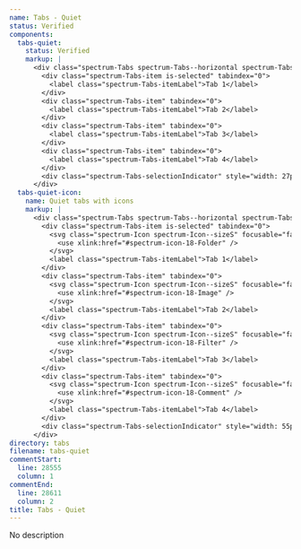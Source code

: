 ```yaml
---
name: Tabs - Quiet
status: Verified
components:
  tabs-quiet:
    status: Verified
    markup: |
      <div class="spectrum-Tabs spectrum-Tabs--horizontal spectrum-Tabs--quiet">
        <div class="spectrum-Tabs-item is-selected" tabindex="0">
          <label class="spectrum-Tabs-itemLabel">Tab 1</label>
        </div>
        <div class="spectrum-Tabs-item" tabindex="0">
          <label class="spectrum-Tabs-itemLabel">Tab 2</label>
        </div>
        <div class="spectrum-Tabs-item" tabindex="0">
          <label class="spectrum-Tabs-itemLabel">Tab 3</label>
        </div>
        <div class="spectrum-Tabs-item" tabindex="0">
          <label class="spectrum-Tabs-itemLabel">Tab 4</label>
        </div>
        <div class="spectrum-Tabs-selectionIndicator" style="width: 27px; left: 0px;"></div>
      </div>
  tabs-quiet-icon:
    name: Quiet tabs with icons
    markup: |
      <div class="spectrum-Tabs spectrum-Tabs--horizontal spectrum-Tabs--quiet">
        <div class="spectrum-Tabs-item is-selected" tabindex="0">
          <svg class="spectrum-Icon spectrum-Icon--sizeS" focusable="false" aria-hidden="true" aria-label="Folder">
            <use xlink:href="#spectrum-icon-18-Folder" />
          </svg>
          <label class="spectrum-Tabs-itemLabel">Tab 1</label>
        </div>
        <div class="spectrum-Tabs-item" tabindex="0">
          <svg class="spectrum-Icon spectrum-Icon--sizeS" focusable="false" aria-hidden="true" aria-label="Image">
            <use xlink:href="#spectrum-icon-18-Image" />
          </svg>
          <label class="spectrum-Tabs-itemLabel">Tab 2</label>
        </div>
        <div class="spectrum-Tabs-item" tabindex="0">
          <svg class="spectrum-Icon spectrum-Icon--sizeS" focusable="false" aria-hidden="true" aria-label="Filter">
            <use xlink:href="#spectrum-icon-18-Filter" />
          </svg>
          <label class="spectrum-Tabs-itemLabel">Tab 3</label>
        </div>
        <div class="spectrum-Tabs-item" tabindex="0">
          <svg class="spectrum-Icon spectrum-Icon--sizeS" focusable="false" aria-hidden="true" aria-label="Comment">
            <use xlink:href="#spectrum-icon-18-Comment" />
          </svg>
          <label class="spectrum-Tabs-itemLabel">Tab 4</label>
        </div>
        <div class="spectrum-Tabs-selectionIndicator" style="width: 55px; left: 0px;"></div>
      </div>
directory: tabs
filename: tabs-quiet
commentStart:
  line: 28555
  column: 1
commentEnd:
  line: 28611
  column: 2
title: Tabs - Quiet
---
```

No description